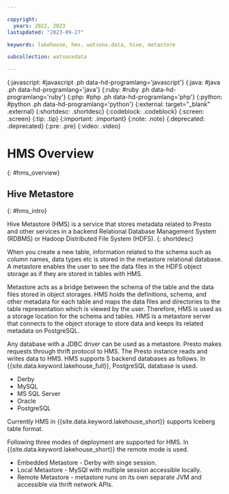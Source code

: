 ```yaml
---

copyright:
  years: 2022, 2023
lastupdated: "2023-09-27"

keywords: lakehouse, hms, watsonx.data, hive, metastore

subcollection: watsonxdata

---
```


{:javascript: #javascript .ph data-hd-programlang='javascript'}
{:java: #java .ph data-hd-programlang='java'}
{:ruby: #ruby .ph data-hd-programlang='ruby'}
{:php: #php .ph data-hd-programlang='php'}
{:python: #python .ph data-hd-programlang='python'}
{:external: target="_blank" .external}
{:shortdesc: .shortdesc}
{:codeblock: .codeblock}
{:screen: .screen}
{:tip: .tip}
{:important: .important}
{:note: .note}
{:deprecated: .deprecated}
{:pre: .pre}
{:video: .video}

# HMS Overview
{: #hms_overview}

## Hive Metastore
{: #hms_intro}

Hive Metastore (HMS) is a service that stores metadata related to Presto and other services in a backend Relational Database Management System (RDBMS) or Hadoop Distributed File System (HDFS).
{: shortdesc}

When you create a new table, information related to the schema such as column names, data types etc is stored in the metastore relational database. A metastore enables the user to see the data files in the HDFS object storage as if they are stored in tables with HMS.

Metastore acts as a bridge between the schema of the table and the data files stored in object storages. HMS holds the definitions, schema, and other metadata for each table and maps the data files and directories to the table representation which is viewed by the user. Therefore, HMS is used as a storage location for the schema and tables. HMS is a metastore server that connects to the object storage to store data and keeps its related metadata on PostgreSQL.

Any database with a JDBC driver can be used as a metastore. Presto makes requests through thrift protocol to HMS. The Presto instance reads and writes data to HMS. HMS supports 5 backend databases as follows. In {{site.data.keyword.lakehouse_full}}, PostgreSQL database is used.
* Derby
* MySQL
* MS SQL Server
* Oracle
* PostgreSQL

Currently HMS in {{site.data.keyword.lakehouse_short}} supports Iceberg table format.

Following three modes of deployment are supported for HMS. In {{site.data.keyword.lakehouse_short}} the remote mode is used.
* Embedded Metastore - Derby with singe session.
* Local Metastore - MySQl with multiple session accessible locally.
* Remote Metastore - metastore runs on its own separate JVM and accessible via thrift network APIs.
